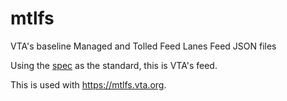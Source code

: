 # mtlfs
VTA's baseline Managed and Tolled Feed Lanes Feed JSON files

Using the [spec](https://github.com/vta/Managed-and-Tolled-Lanes-Feed-Specification) as the standard, this is VTA's feed.

This is used with https://mtlfs.vta.org.
